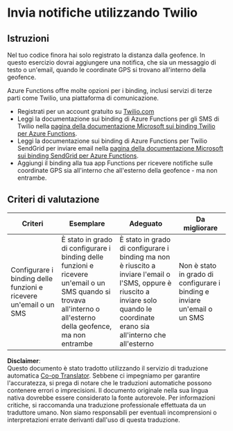 <!--
CO_OP_TRANSLATOR_METADATA:
{
  "original_hash": "5cb65a6ec4387ed177e145347e8e308e",
  "translation_date": "2025-08-25T18:02:18+00:00",
  "source_file": "3-transport/lessons/4-geofences/assignment.md",
  "language_code": "it"
}
-->
# Invia notifiche utilizzando Twilio

## Istruzioni

Nel tuo codice finora hai solo registrato la distanza dalla geofence. In questo esercizio dovrai aggiungere una notifica, che sia un messaggio di testo o un'email, quando le coordinate GPS si trovano all'interno della geofence.

Azure Functions offre molte opzioni per i binding, inclusi servizi di terze parti come Twilio, una piattaforma di comunicazione.

* Registrati per un account gratuito su [Twilio.com](https://www.twilio.com)
* Leggi la documentazione sui binding di Azure Functions per gli SMS di Twilio nella [pagina della documentazione Microsoft sui binding Twilio per Azure Functions](https://docs.microsoft.com/azure/azure-functions/functions-bindings-twilio?WT.mc_id=academic-17441-jabenn&tabs=python).
* Leggi la documentazione sui binding di Azure Functions per Twilio SendGrid per inviare email nella [pagina della documentazione Microsoft sui binding SendGrid per Azure Functions](https://docs.microsoft.com/azure/azure-functions/functions-bindings-sendgrid?WT.mc_id=academic-17441-jabenn&tabs=python).
* Aggiungi il binding alla tua app Functions per ricevere notifiche sulle coordinate GPS sia all'interno che all'esterno della geofence - ma non entrambe.

## Criteri di valutazione

| Criteri | Esemplare | Adeguato | Da migliorare |
| -------- | --------- | -------- | ------------- |
| Configurare i binding delle funzioni e ricevere un'email o un SMS | È stato in grado di configurare i binding delle funzioni e ricevere un'email o un SMS quando si trovava all'interno o all'esterno della geofence, ma non entrambe | È stato in grado di configurare i binding ma non è riuscito a inviare l'email o l'SMS, oppure è riuscito a inviare solo quando le coordinate erano sia all'interno che all'esterno | Non è stato in grado di configurare i binding e inviare un'email o un SMS |

**Disclaimer**:  
Questo documento è stato tradotto utilizzando il servizio di traduzione automatica [Co-op Translator](https://github.com/Azure/co-op-translator). Sebbene ci impegniamo per garantire l'accuratezza, si prega di notare che le traduzioni automatiche possono contenere errori o imprecisioni. Il documento originale nella sua lingua nativa dovrebbe essere considerato la fonte autorevole. Per informazioni critiche, si raccomanda una traduzione professionale effettuata da un traduttore umano. Non siamo responsabili per eventuali incomprensioni o interpretazioni errate derivanti dall'uso di questa traduzione.
